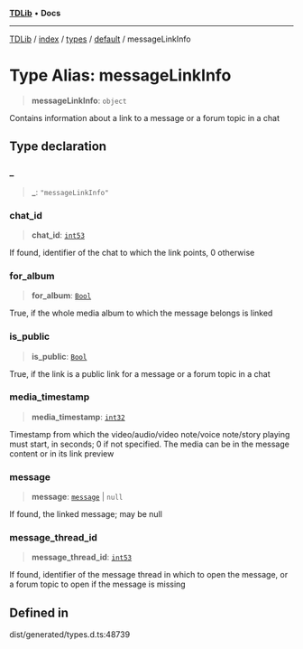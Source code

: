 [**TDLib**](../../../../../../README.md) • **Docs**

***

[TDLib](../../../../../../modules.md) / [index](../../../../../README.md) / [types](../../../README.md) / [default](../README.md) / messageLinkInfo

# Type Alias: messageLinkInfo

> **messageLinkInfo**: `object`

Contains information about a link to a message or a forum topic in a chat

## Type declaration

### \_

> **\_**: `"messageLinkInfo"`

### chat\_id

> **chat\_id**: [`int53`](int53-1.md)

If found, identifier of the chat to which the link points, 0 otherwise

### for\_album

> **for\_album**: [`Bool`](Bool.md)

True, if the whole media album to which the message belongs is linked

### is\_public

> **is\_public**: [`Bool`](Bool.md)

True, if the link is a public link for a message or a forum topic in a chat

### media\_timestamp

> **media\_timestamp**: [`int32`](int32-1.md)

Timestamp from which the video/audio/video note/voice note/story playing must start, in seconds; 0 if not specified. The media can be in the message content or in its link preview

### message

> **message**: [`message`](message-1.md) \| `null`

If found, the linked message; may be null

### message\_thread\_id

> **message\_thread\_id**: [`int53`](int53-1.md)

If found, identifier of the message thread in which to open the message, or a forum topic to open if the message is missing

## Defined in

dist/generated/types.d.ts:48739
